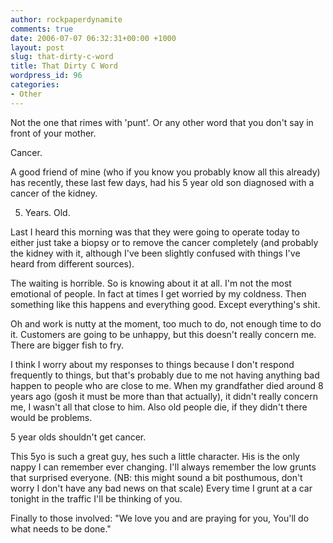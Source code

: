 ```yaml
---
author: rockpaperdynamite
comments: true
date: 2006-07-07 06:32:31+00:00 +1000
layout: post
slug: that-dirty-c-word
title: That Dirty C Word
wordpress_id: 96
categories:
- Other
---
```


Not the one that rimes with 'punt'. Or any other word that you don't say in front of your mother.

Cancer.

A good friend of mine (who if you know you probably know all this already) has recently, these last few days, had his 5 year old son diagnosed with a cancer of the kidney.

5. Years. Old.

Last I heard this morning was that they were going to operate today to either just take a biopsy or to remove the cancer completely (and probably the kidney with it, although I've been slightly confused with things I've heard from different sources).<!-- more -->

The waiting is horrible. So is knowing about it at all. I'm not the most emotional of people. In fact at times I get worried by my coldness. Then something like this happens and everything good. Except everything's shit.

Oh and work is nutty at the moment, too much to do, not enough time to do it. Customers are going to be unhappy, but this doesn't really concern me. There are bigger fish to fry.

I think I worry about my responses to things because I don't respond frequently to things, but that's probably due to me not having anything bad happen to people who are close to me. When my grandfather died around 8 years ago (gosh it must be more than that actually), it didn't really concern me, I wasn't all that close to him. Also old people die, if they didn't there would be problems.

5 year olds shouldn't get cancer.

This 5yo is such a great guy, hes such a little character. His is the only nappy I can remember ever changing. I'll always remember the low grunts that surprised everyone. (NB: this might sound a bit posthumous, don't worry I don't have any bad news on that scale) Every time I grunt at a car tonight in the traffic I'll be thinking of you.

Finally to those involved: "We love you and are praying for you, You'll do what needs to be done."
